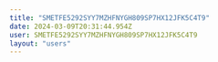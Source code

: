 ```yaml
---
title: "SMETFE5292SYY7MZHFNYGH809SP7HX12JFK5C4T9"
date: 2024-03-09T20:31:44.954Z
user: SMETFE5292SYY7MZHFNYGH809SP7HX12JFK5C4T9
layout: "users"
---
```

    